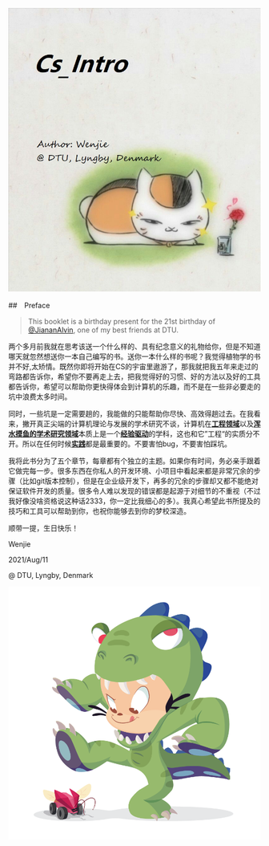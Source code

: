 ![cover](https://raw.githubusercontent.com/gggdttt/ImageBeds/master/cover.jpg)

##　Preface

> This booklet is a birthday present for the 21st birthday of [@JiananAlvin](https://github.com/JiananAlvin), one of my best friends at DTU. 

两个多月前我就在思考该送一个什么样的、具有纪念意义的礼物给你，但是不知道哪天就忽然想送你一本自己编写的书。送你一本什么样的书呢？我觉得植物学的书并不好,太矫情。既然你即将开始在CS的宇宙里遨游了，那我就把我五年来走过的弯路都告诉你，希望你不要再走上去，把我觉得好的习惯、好的方法以及好的工具都告诉你，希望可以帮助你更快得体会到计算机的乐趣，而不是在一些非必要走的坑中浪费太多时间。

同时，一些坑是一定需要趟的，我能做的只能帮助你尽快、高效得趟过去。在我看来，撇开真正尖端的计算机理论与发展的学术研究不谈，计算机在<u>**工程领域**</u>以及<u>**浑水摸鱼的学术研究领域**</u>本质上是一个<u>**经验驱动**</u>的学科，这也和它”工程“的实质分不开。所以在任何时候<u>**实践**</u>都是最重要的。不要害怕bug，不要害怕踩坑。

我将此书分为了五个章节，每章都有个独立的主题。如果你有时间，务必亲手跟着它做完每一步。很多东西在你私人的开发环境、小项目中看起来都是非常冗余的步骤（比如git版本控制），但是在企业级开发下，再多的冗余的步骤却又都不能绝对保证软件开发的质量。很多令人难以发现的错误都是起源于对细节的不重视（不过我好像没啥资格说这种话2333，你一定比我细心的多）。我真心希望此书所提及的技巧和工具可以帮助到你，也祝你能够去到你的梦校深造。

顺带一提，生日快乐！



Wenjie

2021/Aug/11 

@ DTU, Lyngby, Denmark

 ![dinotocat](https://raw.githubusercontent.com/gggdttt/ImageBeds/master/dinotocat.png)

